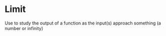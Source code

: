 # Limit

Use to study the output of a function as the input(s) approach something (a number or infinity)